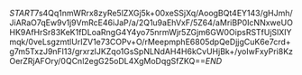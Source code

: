 $START$7s4Qq1nmWRrx8zyRe5lZXGj5k+00xeSSjXq/AoogBQt4EY143/gHJmh/JiARaO7qEw9v1j9VmRcE46iJaP/a/2Q1u9aEhVxF/5Z64/aMriBP0IcNNxweUOHK9AfHrSr83KeK1fDLoaRngG4Y4yo75nrmWjr5ZGjm6GW0OipsRSTfUjSlXIYmqk/0veLsgzmtlUrIZV1e73COPv+O/rMeepmphE6805dpQeDjjgCuK6e7crd+g7m5TxzJ9nFl13/grxrzIJKZqo1GsSpNLNdAH4H6kCvUHjBk+/yoIwFxyPri8KzOerZRjAFOry/0QCnl2egG25oDL4XgMoDqgSfZKQ==$END$